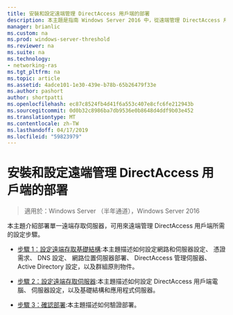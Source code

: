 ```yaml
---
title: 安裝和設定遠端管理 DirectAccess 用戶端的部署
description: 本主題是指南 Windows Server 2016 中，從遠端管理 DirectAccess 用戶端的一部分。
manager: brianlic
ms.custom: na
ms.prod: windows-server-threshold
ms.reviewer: na
ms.suite: na
ms.technology:
- networking-ras
ms.tgt_pltfrm: na
ms.topic: article
ms.assetid: 4adce101-1e30-439e-b78b-65b26479f33e
ms.author: pashort
author: shortpatti
ms.openlocfilehash: ec87c8524fb4d41f6a553c407e8cfc6fe212943b
ms.sourcegitcommit: 0d0b32c8986ba7db9536e0b8648d4ddf9b03e452
ms.translationtype: MT
ms.contentlocale: zh-TW
ms.lasthandoff: 04/17/2019
ms.locfileid: "59823979"
---
```

# <a name="install-and-configure-deployment-for-remote-management-of-directaccess-clients"></a>安裝和設定遠端管理 DirectAccess 用戶端的部署

>適用於：Windows Server （半年通道），Windows Server 2016

本主題介紹部署單一遠端存取伺服器，可用來遠端管理 DirectAccess 用戶端所需的設定步驟。  
  
-   [步驟 1：設定遠端存取基礎結構](Step-1-Configure-the-Remote-Access-Infrastructure.md):本主題描述如何設定網路和伺服器設定、 憑證需求、 DNS 設定、 網路位置伺服器部署、 DirectAccess 管理伺服器、 Active Directory 設定，以及群組原則物件。  
  
-   [步驟 2：設定遠端存取伺服器](Step-2-Configure-the-Remote-Access-Server.md):本主題描述如何設定 DirectAccess 用戶端電腦、 伺服器設定，以及基礎結構和應用程式伺服器。  
  
-   [步驟 3：確認部署](Step-3-Verify-the-Deployment_2.md):本主題描述如何驗證部署。  
  



